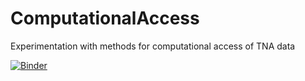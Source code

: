 # ComputationalAccess
Experimentation with methods for computational access of TNA data

[![Binder](https://mybinder.org/badge_logo.svg)](https://mybinder.org/v2/gh/mark-bell-tna/ComputationalAccess/fef0cd58f4f5a7077b150aa94550c759969bce33)
